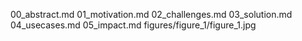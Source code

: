 00_abstract.md
01_motivation.md
02_challenges.md
03_solution.md
04_usecases.md
05_impact.md
figures/figure_1/figure_1.jpg
